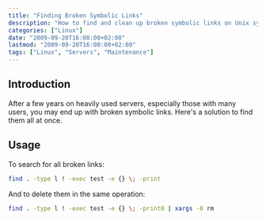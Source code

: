 ```yaml
---
title: "Finding Broken Symbolic Links"
description: "How to find and clean up broken symbolic links on Unix systems"
categories: ["Linux"]
date: "2009-09-20T16:00:00+02:00"
lastmod: "2009-09-20T16:00:00+02:00"
tags: ["Linux", "Servers", "Maintenance"]
---
```


## Introduction

After a few years on heavily used servers, especially those with many users, you may end up with broken symbolic links. Here's a solution to find them all at once.

## Usage

To search for all broken links:

```bash
find . -type l ! -exec test -e {} \; -print
```

And to delete them in the same operation:

```bash
find . -type l ! -exec test -e {} \; -print0 | xargs -0 rm
```
